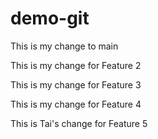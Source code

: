 # demo-git


This is my change to main

This is my change for Feature 2

This is my change for Feature 3

This is my change for Feature 4

This is Tai's change for Feature 5
